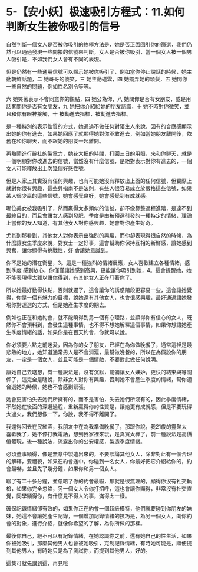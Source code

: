 # 5-【安小妖】极速吸引方程式：11.如何判断女生被你吸引的信号

自然判斷一個女人是否被你吸引的終極方法是，她是否正面回引你的篩選，我們仍然可以通過發現一些間接的信號來判斷，女人是否被你吸引，當一個女人被一個男人吸引是，不如我們女人會有不同的表現。

但是仍然有一些通用信號可以顯示她被你吸引了，例如當你停止說話的時候，她主動朝鮮話題，二 她哥哥的傻笑，三 她主動碰雲，四 她擺弄她的頭髮，五 她問你一些自然的問題，例如性名別令等等。

六 她笑著表示不會同意你的觀點，四 她公為你，八 她問你是否有女朋友，或是用話套問你是否有女朋友，九 她把你介紹給她的朋友認識，十 她不時對你微笑，並且和你有眼神接觸，十 被動進去指標，被動進去指標。

是一種特別的表示性質的方式，她通過不做任何對陌生人來說，因有的合應感顯示出她的你有進去，如果她回應了就顯得她對你不敢進去，例如當她朋友離開後，依舊在和你聊天，而不跟她的朋友一起離開。

再熱鬧進行辭社的裂電力，她花大把的時間，打圓三日的用照，來和你聊天，就是一個明顯對你改進去的信號，當然沒有什麼信號，是絕對表示對你有進去的，一個女人可能釋放出上次幾個好感性號。

但是人家上其實沒有任何興趣，也有可能她沒有釋放出上面的任何信號，但實際上就對你很有興趣，這些與指南不是法則，有些人很容易成立於嚴格這些信號，如果某人很少贏的這些信號，她會感覺良好，她會感覺到有成就感。

哪位美女被我吸引了，然而贏得太多類似的信號，卻不像篩整過程進階，是達不到最終目的，而且會讓女人感到發肥，季度是由被預選引發的一種特定的情緒，理論上當你的女人知道，有其他女人對你感興趣，她會對你產生好奇。

尤其到那看到，其他女人對你表示出強烈的興趣，而你卻表現得很自然的時候，為什麼讓女生季度來說，對女士一定好事，這會幫助你保持互相的新鮮感，讓她感到興奮，讓你顯得有挑戰性，好 會讓她意識到。

你不是她的潛在衛星，3。這是一種強烈的情緒反應，女人喜歡建立各種情緒，感到季度 感到放心，你僅僅讓她感到高興，更能讓你吸引到她，4。這會提醒她，她不能表現得太難以讓你得到，有其他女人正在盯著你了。

所以她最好動得快點，否則就遲了，這會讓你的誘惑階段更容易一些，這會讓她覺得，你是一個有魅力的目標，說她還有其他女人，也會很感興趣，最好通過讓她發現你對運選的方式，但是她產生季度的期去。

例如也正在和她約會，就不能曉得到另一個有心理路，並顯得你有信心的女人，既然你不會預料到，會發生這種事情，也不得不想她解釋這個事情，如果你想讓她產生季度情緒的話，如果你是在百天約會，你就可以說。

你必須要六點之前迷愛，因為你的女子朋友，已經在為你做晚餐了，通常這裡是最悲熱的地方，她知道通常男人是不會消滬，最幫做晚餐的，所以在為假設你的朋友，一定是一個女人，並且可能是一個情敵，不要對此做任何說明。

讓她自己去瞎想，有一種說法是，沒有沉默，能彌讓女人嫉妒，更快的結束與等關係了，這完全是瞎說，除非女人對你有興趣，否則她不會產生季度的情緒，幫你適合選她的時候，她也不會感到緊張。

她會更害怕失去她們所擁有的，而不是害怕，失去她們所沒有的，因此季度情緒，不然她在後面的深選過程，重新贏得你的性質是，讓她更有成就感，但是不要玩得太過火，我們想像一下，你說，我不得不離開了。

我還得回去在民紅酒，我朋友中在為我準備晚餐了，那跟你說，我21歲的靈聚太喜歡我了，她不停打我電話，想到我家裡來玩，是真實太棒了，前一種說法是高價值體現，後一種說法，流露出你的公安權感，製造季度情緒。

必須董事顯得，像是無意中製造出來的，不要談論其他女人，除非對此有一個合理的解釋，要禮貌，如果在約會途中，你碰到一名女人，你最好把它介紹給你的，約會最嚇，並且先了幾分鐘，如果你和另一個女人。

聊了有二十多分鐘，並忽略了你的約會最嚇，那就是很無理的，顯得你沒有社交執檢，如果你完全忽略，另一個女人令你打招呼，這也會讓你顯得，非常沒有社交直覺，同學顯得你，有什麼見不得人的事，滿得太一樣。

確保記錄情緒卻有效的，如果你正在約會一個超級模特，他們就要碰到你朋友的妹妹，她這不會讓她產生記錄，一個增加記錄情緒的技巧是，為另一個女人，向你約會的對象，進行介紹，就像你希望的了解，為你所做的那樣。

最後你自己，絕不可以有記錄情緒，在她認識你之前，還有她自己的性生活，如果你被她吸引，那麼其他男人也會被她吸引，克制記錄情緒，有時她可能是，順便提到其他男人，有時她只是為了測試你，而提到其他男人，好的。

這集可就先講到這，再見哦